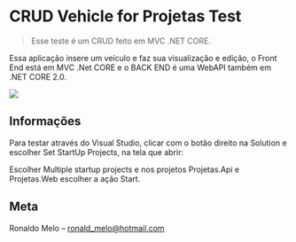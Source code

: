 # CRUD Vehicle for Projetas Test
> Esse teste é um CRUD feito em MVC .NET CORE.


Essa aplicação insere um veículo e faz sua visualização e edição, o Front End está em MVC .Net CORE
e o BACK END é uma WebAPI também em .NET CORE 2.0.

![](../header.png)

## Informações

Para testar através do Visual Studio, clicar com o botão direito na Solution e escolher Set StartUp Projects, na tela que abrir:

Escolher Multiple startup projects e nos projetos Projetas.Api e Projetas.Web escolher a ação Start.



## Meta

Ronaldo Melo – ronald_melo@hotmail.com

